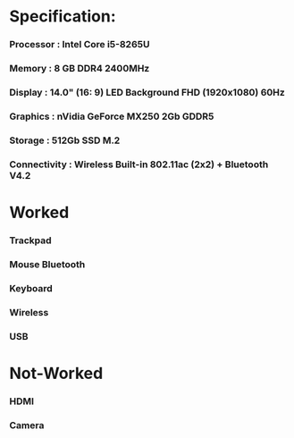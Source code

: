 # Specification:
### Processor : Intel Core i5-8265U
### Memory : 8 GB DDR4 2400MHz
### Display : 14.0" (16: 9) LED Background FHD (1920x1080) 60Hz 
### Graphics : nVidia GeForce MX250 2Gb GDDR5
### Storage : 512Gb SSD M.2
### Connectivity : Wireless Built-in 802.11ac (2x2) + Bluetooth V4.2

# Worked
### Trackpad
### Mouse Bluetooth
### Keyboard
### Wireless
### USB

# Not-Worked
### HDMI
### Camera

